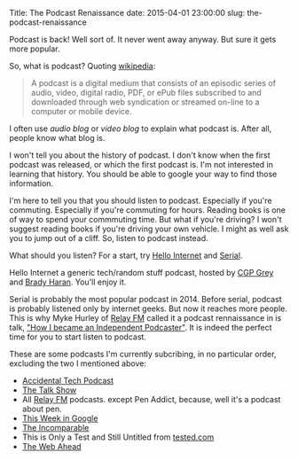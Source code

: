 Title: The Podcast Renaissance
date: 2015-04-01 23:00:00
slug: the-podcast-renaissance

Podcast is back! Well sort of. It never went away anyway. But sure it gets more
popular.

So, what is podcast? Quoting [wikipedia][podcastwikipedia]:

> A podcast is a digital medium that consists of an episodic series of audio,
> video, digital radio, PDF, or ePub files subscribed to and downloaded through
> web syndication or streamed on-line to a computer or mobile device.

I often use _audio blog_ or _video blog_ to explain what podcast is. After all,
people know what blog is.

I won't tell you about the history of podcast.
I don't know when the first podcast was released, or which the first podcast is.
I'm not interested in learning that history. You should be able to google your way
to find those information.

I'm here to tell you that you should listen to podcast. Especially if you're
commuting. Especially if you're commuting for hours. Reading books is one of
way to spend your commmuting time. But what if you're driving? I won't suggest
reading books if you're driving your own vehicle. I might as well ask you to
jump out of a cliff. So, listen to podcast instead.

What should you listen? For a start, try [Hello Internet][hifm] and [Serial][serialpodcast].

Hello Internet a generic tech/random stuff podcast,
hosted by [CGP Grey][cgpgrey] and [Brady Haran][bradyharan]. You'll enjoy it.

Serial is probably the most popular podcast in 2014. Before serial, podcast is
probably listened only by internet geeks. But now it reaches more people.
This is why Myke Hurley of [Relay FM][relayfm] called it a podcast rennaissance
in is talk, ["How I became an Independent Podcaster"][hibaip]. It is indeed
the perfect time for you to start listen to podcast.

These are some podcasts I'm currently subcribing, in no particular order,
excluding the two I mentioned above:

- [Accidental Tech Podcast][atpfm]
- [The Talk Show][thetalkshow]
- All [Relay FM][relayfm] podcasts. except Pen Addict, because, well it's a podcast about pen.
- [This Week in Google](http://twit.tv/show/this-week-in-google)
- [The Incomparable](https://www.theincomparable.com/theincomparable/)
- This is Only a Test and Still Untitled from [tested.com](http://www.tested.com/podcast/)
- [The Web Ahead](http://thewebahead.net/)

[hibaip]: https://itunes.apple.com/id/podcast/how-i-became-independent-podcaster/id975601115
[relayfm]: http://www.relay.fm/
[hifm]: http://www.hellointernet.fm/
[atpfm]: http://atp.fm/
[cgpgrey]: http://www.cgpgrey.com/
[serialpodcast]: http://serialpodcast.org/
[podcastwikipedia]: https://en.wikipedia.org/wiki/Podcast
[bradyharan]: http://www.bradyharan.com/
[thetalkshow]: http://daringfireball.net/thetalkshow/

